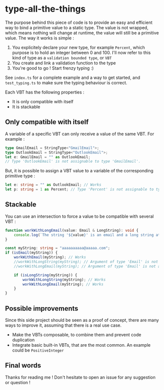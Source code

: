 # type-all-the-things

The purpose behind this piece of code is to provide an easy and efficient way to bind a primitive value to a static type. The value is not wrapped, which means nothing will change at runtime, the value will still be a primitive value. The way it works is simple :
1. You explicitely declare your new type, for example `Percent`, which purpose is to hold an integer between 0 and 100. I'll now refer to this kind of type as a `validation bounded type`, or `VBT`
2. You create and link a validation function to the type
3. You're good to go ! Start frenzy typing :)

See `index.ts` for a complete example and a way to get started, and `test_typing.ts` to make sure the typing behaviour is correct.

Each VBT has the following properties :
- It is only compatible with itself
- It is stackable

## Only compatible with itself

A variable of a specific VBT can only receive a value of the same VBT. For example :
```ts
type GmailEmail = StringType<"GmailEmail">;
type OutlookEmail = StringType<"OutlookEmail">;
let e: GmailEmail = "" as OutlookEmail;
// Type 'OutlookEmail' is not assignable to type 'GmailEmail'.
```

But, it is possible to assign a VBT value to a variable of the corresponding primitive type :
```ts
let e: string = "" as OutlookEmail; // Works
let p: string = 1 as Percent; // Type 'Percent' is not assignable to type 'string'.
```

## Stackable

You can use an intersection to force a value to be compatible with several VBT :
```ts
function workWithLongEmail(value: Email & LongString): void {
    console.log(`The string '${value}' is an email and a long string at the same time !`);
}

const myString: string = "aaaaaaaaaa@aaaaa.com";
if (isEmail(myString)) {
    workWithEmail(myString); // Works
    //workWithLongString(myString); // Argument of type 'Email' is not assignable to parameter of type 'LongString'.
    //workWithLongEmail(myString); // Argument of type 'Email' is not assignable to parameter of type ...

    if (isLongString(myString)) {
        workWithLongString(myString); // Works
        workWithLongEmail(myString); // Works
    }
}
```

## Possible improvements

Since this side project should be seen as a proof of concept, there are many ways to improve it, assuming that there is a real use case.
- Make the VBTs composable, to combine them and prevent code duplication
- Integrate basic built-in VBTs, that are the most common. An example could be `PositiveInteger`

## Final words

Thanks for reading me ! Don't hesitate to open an issue for any suggestion or question !
